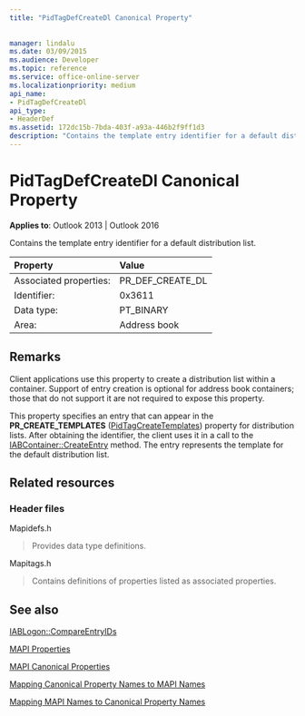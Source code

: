 ```yaml
---
title: "PidTagDefCreateDl Canonical Property"
 
 
manager: lindalu
ms.date: 03/09/2015
ms.audience: Developer
ms.topic: reference
ms.service: office-online-server
ms.localizationpriority: medium
api_name:
- PidTagDefCreateDl
api_type:
- HeaderDef
ms.assetid: 172dc15b-7bda-403f-a93a-446b2f9ff1d3
description: "Contains the template entry identifier for a default distribution list. Client applications use this property to create a distribution list within a container."
---
```


# PidTagDefCreateDl Canonical Property

  
  
**Applies to**: Outlook 2013 | Outlook 2016 
  
Contains the template entry identifier for a default distribution list. 
  
|Property |Value |
|:-----|:-----|
|Associated properties:  <br/> |PR_DEF_CREATE_DL  <br/> |
|Identifier:  <br/> |0x3611  <br/> |
|Data type:  <br/> |PT_BINARY  <br/> |
|Area:  <br/> |Address book  <br/> |
   
## Remarks

Client applications use this property to create a distribution list within a container. Support of entry creation is optional for address book containers; those that do not support it are not required to expose this property. 
  
This property specifies an entry that can appear in the **PR_CREATE_TEMPLATES** ([PidTagCreateTemplates](pidtagcreatetemplates-canonical-property.md)) property for distribution lists. After obtaining the identifier, the client uses it in a call to the [IABContainer::CreateEntry](iabcontainer-createentry.md) method. The entry represents the template for the default distribution list. 
  
## Related resources

### Header files

Mapidefs.h
  
> Provides data type definitions.
    
Mapitags.h
  
> Contains definitions of properties listed as associated properties.
    
## See also



[IABLogon::CompareEntryIDs](iablogon-compareentryids.md)


[MAPI Properties](mapi-properties.md)
  
[MAPI Canonical Properties](mapi-canonical-properties.md)
  
[Mapping Canonical Property Names to MAPI Names](mapping-canonical-property-names-to-mapi-names.md)
  
[Mapping MAPI Names to Canonical Property Names](mapping-mapi-names-to-canonical-property-names.md)

